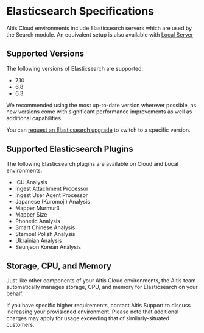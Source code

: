 # Elasticsearch Specifications

Altis Cloud environments include Elasticsearch servers which are used by the Search module. An equivalent setup is also available
with [Local Server](docs://local-server/)

## Supported Versions

The following versions of Elasticsearch are supported:

- 7.10
- 6.8
- 6.3

We recommended using the most up-to-date version wherever possible, as new versions come with significant performance improvements
as well as additional capabilities.

You can [request an Elasticsearch upgrade](docs://guides/updating-elasticsearch/) to switch to a specific version.

## Supported Elasticsearch Plugins

The following Elasticsearch plugins are available on Cloud and Local environments:

- ICU Analysis
- Ingest Attachment Processor
- Ingest User Agent Processor
- Japanese (Kuromoji) Analysis
- Mapper Murmur3
- Mapper Size
- Phonetic Analysis
- Smart Chinese Analysis
- Stempel Polish Analysis
- Ukrainian Analysis
- Seunjeon Korean Analysis

## Storage, CPU, and Memory

Just like other components of your Altis Cloud environments, the Altis team automatically manages storage, CPU, and memory for
Elasticsearch on your behalf.

If you have specific higher requirements, contact Altis Support to discuss increasing your provisioned environment. Please note that
additional charges may apply for usage exceeding that of similarly-situated customers.
